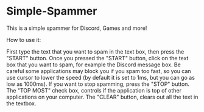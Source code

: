 # Simple-Spammer
This is a simple spammer for Discord, Games and more!

How to use it:

First type the text that you want to spam in the text box, then press the "START" button.
Once you pressed the "START" button, click on the text box that you want to spam, for example the Discord message box.
Be careful some applications may block you if you spam too fast, so you can use cursor to lower the speed (by default it is set to 1ms, but you can go as low as 1000ms).
If you want to stop spamming, press the "STOP" button.
The "TOP MOST" check box, controls if the application is top of other applications on your computer.
The "CLEAR" button, clears out all the text in the textbox.
